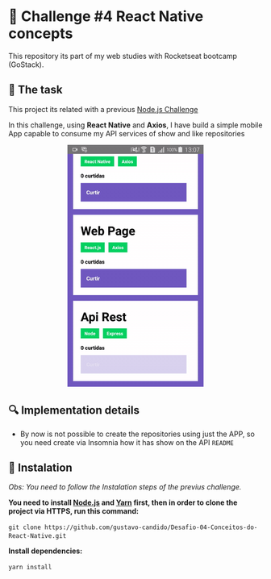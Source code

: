 # :rocket: Challenge #4 React Native concepts
This repository its part of my web studies with Rocketseat bootcamp (GoStack).

## :pushpin: The task ##
This project its related with a previous [Node.js Challenge](https://github.com/gustavo-candido/Desafio-02-Conceitos-do-Node.js)

In this challenge, using __React Native__ and __Axios__, I have build a simple mobile App capable to consume my API services
of show and like repositories

<p align="center"> 
<img src="https://github.com/gustavo-candido/Desafio-04-Conceitos-do-React-Native/blob/master/WhatsApp-Video-2020-05-20-at-133.gif">
</p>


## :mag: Implementation details ##

- By now is not possible to create the repositories using just the APP, so you need create via Insomnia how it has 
show on the API `README`

## :wrench: Instalation ##
<em>Obs: You need to follow the Instalation steps of the previus challenge.</em>

**You need to install [Node.js](https://nodejs.org/en/download/)
and [Yarn](https://yarnpkg.com/) first, then in order to clone the project via HTTPS, run this command:**

```git clone https://github.com/gustavo-candido/Desafio-04-Conceitos-do-React-Native.git```


**Install dependencies:**

```yarn install```

